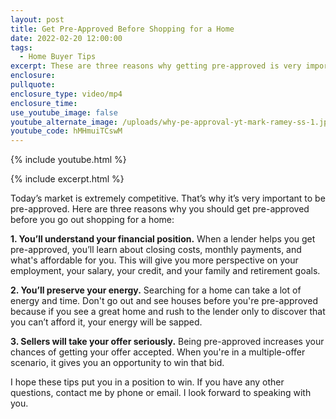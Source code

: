 ```yaml
---
layout: post
title: Get Pre-Approved Before Shopping for a Home
date: 2022-02-20 12:00:00
tags:
  - Home Buyer Tips
excerpt: These are three reasons why getting pre-approved is very important.
enclosure:
pullquote:
enclosure_type: video/mp4
enclosure_time:
use_youtube_image: false
youtube_alternate_image: /uploads/why-pe-approval-yt-mark-ramey-ss-1.jpg
youtube_code: hMHmuiTCswM
---
```

{% include youtube.html %}

{% include excerpt.html %}

Today’s market is extremely competitive. That’s why it’s very important to be pre-approved. Here are three reasons why you should get pre-approved before you go out shopping for a home:

**1\. You’ll understand your financial position.** When a lender helps you get pre-approved, you’ll learn about closing costs, monthly payments, and what's affordable for you. This will give you more perspective on your employment, your salary, your credit, and your family and retirement goals.

**2\. You’ll preserve your energy.** Searching for a home can take a lot of energy and time. Don't go out and see houses before you're pre-approved because if you see a great home and rush to the lender only to discover that you can’t afford it, your energy will be sapped.

**3\. Sellers will take your offer seriously.** Being pre-approved increases your chances of getting your offer accepted. When you're in a multiple-offer scenario, it gives you an opportunity to win that bid.

I hope these tips put you in a position to win. If you have any other questions, contact me by phone or email. I look forward to speaking with you.
